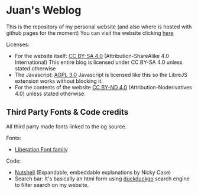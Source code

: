 # Juan's Weblog
This is the repository of my personal website (and also where is hosted with github pages for the moment)
You can visit the website clicking [here](www.juangames.com)

Licenses: 
- For the website itself: [CC BY-SA 4.0](https://creativecommons.org/licenses/by-sa/4.0/) (Attribution-ShareAlike 4.0 International)
This entire blog is licensed under CC BY-SA 4.0 unless stated otherwise
- The Javascript: [AGPL 3.0](https://www.gnu.org/licenses/agpl-3.0.html) Javascript is licensed like this so the LibreJS extension works without blocking it.
- For the contents of the website [CC BY-ND 4.0](https://creativecommons.org/licenses/by-nd/4.0/) (Attribution-Noderivatives 4.0) unless stated otherwise.

## Third Party Fonts & Code credits

All third party made fonts linked to the og source.

Fonts:
* [Liberation Font family](https://github.com/liberationfonts/liberation-fonts)

Code:
* [Nutshell](https://ncase.me/nutshell/) (Expandable, embeddable explanations by Nicky Case)
* Search bar: It's basically an html form using [duckduckgo](https://duckduckgo.com) search engine to filter search on my website.
